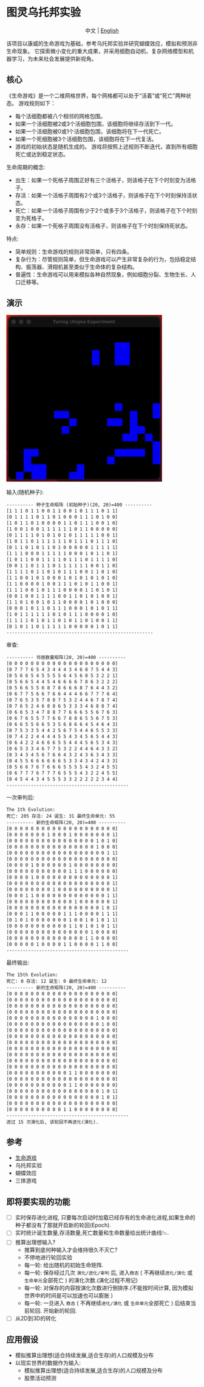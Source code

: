 # 图灵乌托邦实验

<center>中文 | <a href="README.md">English</a></center>

该项目以康威的生命游戏为基础，参考乌托邦实验并研究蝴蝶效应，模拟和预测非生命现象。
它探索微小变化的重大成果，并采用细胞自动机、复杂网络模型和机器学习，为未来社会发展提供新视角。

## 核心

《生命游戏》是一个二维网格世界，每个网格都可以处于“活着”或“死亡”两种状态。 游戏规则如下：

* 每个活细胞都被八个相邻的网格包围。
* 如果一个活细胞被2或3个活细胞包围，该细胞将继续存活到下一代。
* 如果一个活细胞被0或1个活细胞包围，该细胞将在下一代死亡。
* 如果一个死细胞被3个活细胞包围，该细胞将在下一代复活。
* 游戏的初始状态是随机生成的。 游戏将按照上述规则不断迭代，直到所有细胞死亡或达到稳定状态。

生命周期的概念:

* 出生：如果一个死格子周围正好有三个活格子，则该格子在下个时刻变为活格子。
* 存活：如果一个活格子周围有2个或3个活格子，则该格子在下个时刻保持活状态。
* 死亡：如果一个活格子周围有少于2个或多于3个活格子，则该格子在下个时刻变为死格子。
* 永存：如果一个死格子周围没有活格子，则该格子在下个时刻保持死状态。

特点:

* 简单规则：生命游戏的规则非常简单，只有四条。
* 复杂行为：尽管规则简单，但生命游戏可以产生非常复杂的行为，包括稳定结构、振荡器、滑翔机甚至类似于生命体的复杂结构。
* 普遍性：生命游戏可以用来模拟各种自然现象，例如细胞分裂、生物生长、人口迁移等。

## 演示
![](assets/屏幕录制2024-02-21%2016.38.27.gif)

输入(随机种子):
```shell
---------- 种子生命矩阵 (初始种子)(20, 20)=400 ----------
[1 1 1 0 1 1 0 0 1 1 0 0 1 0 1 1 1 0 1 1]
[0 1 1 1 1 0 1 1 0 1 0 0 0 1 1 1 0 1 0 0]
[1 0 1 1 0 1 0 0 0 0 1 1 0 1 1 1 0 0 1 0]
[1 0 0 1 0 0 1 1 1 1 1 1 0 1 1 0 0 0 0 0]
[0 1 1 1 1 0 1 0 1 0 1 0 1 1 1 1 1 0 0 1]
[1 0 1 1 0 1 1 1 1 1 1 0 1 1 1 0 1 1 1 0]
[0 1 1 0 1 0 1 1 0 1 0 0 0 0 0 1 1 1 1 1]
[1 1 1 0 0 0 1 1 1 1 1 0 0 0 1 0 1 1 0 1]
[1 0 1 1 0 0 1 1 1 1 0 1 1 1 0 1 1 1 1 0]
[0 0 1 1 0 1 1 1 0 1 1 1 1 1 1 0 0 1 1 0]
[1 1 1 1 0 1 1 0 1 0 1 1 1 0 0 1 1 0 1 0]
[1 1 0 0 1 0 1 0 0 0 1 0 1 0 1 0 1 0 1 0]
[1 1 0 0 0 0 1 0 0 1 1 1 0 1 0 1 1 0 0 1]
[1 1 1 0 0 1 0 1 1 1 0 0 0 0 1 1 0 1 0 1]
[0 0 1 0 0 1 1 1 1 0 0 1 1 0 1 0 1 0 0 1]
[1 1 0 1 0 0 1 0 1 1 0 0 0 0 1 0 1 0 0 0]
[0 0 0 1 0 1 1 0 1 1 1 0 0 0 1 0 1 0 1 1]
[1 0 1 1 1 1 1 1 0 1 0 1 1 1 0 0 0 0 1 0]
[1 1 1 1 0 1 0 1 1 0 1 0 1 1 0 1 0 0 1 1]
[0 1 0 1 1 0 1 1 1 1 1 0 0 0 0 0 1 0 1 1]
------------------------------------------------------
```
审查:
```shell
---------- 邻居数量矩阵(20, 20)=400 ----------
[0 0 0 0 0 0 0 0 0 0 0 0 0 0 0 0 0 0 0 0]
[0 7 7 7 6 5 4 3 4 4 4 3 4 6 8 7 5 4 4 3]
[0 5 6 6 5 4 5 5 5 5 6 4 5 6 8 5 3 2 2 1]
[0 5 6 6 5 4 4 5 4 6 6 6 6 7 8 6 3 2 2 2]
[0 5 6 6 5 5 6 8 7 8 6 6 6 8 7 6 4 4 3 2]
[0 6 7 7 5 6 6 7 6 6 4 4 4 6 6 7 7 7 6 4]
[0 7 6 5 3 5 7 8 8 7 5 3 2 4 4 6 7 8 7 4]
[0 7 6 5 2 4 6 8 8 6 5 3 3 3 4 6 8 8 7 4]
[0 6 6 5 3 4 7 8 8 7 7 6 6 6 5 5 6 7 6 3]
[0 6 7 6 5 5 7 7 6 6 7 8 8 6 5 5 6 7 5 3]
[0 6 6 5 5 6 6 5 3 5 6 8 6 6 4 5 4 6 4 3]
[0 7 5 3 3 5 4 4 2 5 6 7 5 4 4 6 5 5 3 3]
[0 7 4 2 2 4 4 4 4 5 5 4 3 4 5 6 5 4 4 3]
[0 6 4 2 2 4 6 6 6 5 5 4 4 4 5 6 5 3 4 3]
[0 6 5 3 3 4 6 7 7 5 3 2 2 4 4 6 4 3 3 2]
[0 3 4 3 4 5 6 7 6 6 4 3 2 4 3 6 3 4 3 3]
[0 4 5 5 6 6 6 6 6 6 5 3 3 4 3 4 2 4 3 3]
[0 5 6 6 7 6 7 6 6 6 5 5 5 5 4 3 2 4 5 5]
[0 6 7 7 7 6 7 7 7 6 5 5 5 4 3 2 2 4 5 5]
[0 4 5 4 4 3 4 5 5 5 3 3 2 2 2 2 2 3 4 4]
---------------------------------------------
```
一次审判后:
```shell
The 1th Evolution:
死亡: 205 存活: 24 诞生: 31 最终生命单元: 55
---------- 新的生命矩阵(20, 20)=400 ----------
[0 0 0 0 0 0 0 0 0 0 0 0 0 0 0 0 0 0 0 0]
[0 0 0 0 0 0 0 1 0 0 0 1 0 0 0 0 0 0 0 1]
[0 0 0 0 0 0 0 0 0 0 0 0 0 0 0 0 1 0 1 0]
[0 0 0 0 0 0 0 0 0 0 0 0 0 0 0 0 1 0 0 0]
[0 0 0 0 0 0 0 0 0 0 0 0 0 0 0 0 0 0 1 1]
[0 0 0 0 0 0 0 0 0 0 0 0 0 0 0 0 0 0 0 0]
[0 0 0 0 1 0 0 0 0 0 0 1 0 0 0 0 0 0 0 0]
[0 0 0 0 0 0 0 0 0 0 0 1 1 1 0 0 0 0 0 0]
[0 0 0 0 1 0 0 0 0 0 0 0 0 0 0 0 0 0 0 1]
[0 0 0 0 0 0 0 0 0 0 0 0 0 0 0 0 0 0 0 1]
[0 0 0 0 0 0 0 0 1 0 0 0 0 0 0 0 0 0 0 1]
[0 0 0 1 1 0 0 0 0 0 0 0 0 0 0 0 0 0 1 1]
[0 0 0 0 0 0 0 0 0 0 0 0 1 0 0 0 0 0 0 1]
[0 0 0 0 0 0 0 0 0 0 0 0 0 0 0 0 0 1 0 1]
[0 0 0 1 1 0 0 0 0 0 1 1 1 0 0 0 0 1 1 1]
[0 1 0 1 0 0 0 0 0 0 0 1 0 0 1 0 1 0 1 1]
[0 0 0 0 0 0 0 0 0 0 0 1 1 0 1 0 1 0 1 1]
[0 0 0 0 0 0 0 0 0 0 0 0 0 0 0 1 0 0 0 0]
[0 0 0 0 0 0 0 0 0 0 0 0 0 0 1 1 0 0 0 0]
[0 0 0 0 0 1 0 0 0 0 1 1 0 0 0 0 1 1 0 0]
---------------------------------------------
```
最终输出:
```shell
The 15th Evolution:
死亡: 0 存活: 12 诞生: 0 最终生命单元: 12
---------- 新的生命矩阵(20, 20)=400 ----------
[0 0 0 0 0 0 0 0 0 0 0 0 0 0 0 0 0 0 0 0]
[0 0 0 0 0 0 0 0 0 0 0 0 0 0 0 0 0 0 0 0]
[0 0 0 0 0 0 0 0 0 0 0 0 0 0 0 0 0 0 0 0]
[0 0 0 0 0 0 0 0 0 0 0 0 0 0 0 0 0 0 0 0]
[0 0 0 0 0 0 0 0 0 0 0 0 0 0 0 0 1 0 0 0]
[0 0 0 0 0 0 0 0 0 0 0 0 0 0 0 0 0 1 0 0]
[0 0 0 0 0 0 0 0 0 0 0 0 0 0 0 0 0 0 0 0]
[0 0 0 0 0 0 0 0 0 0 0 0 0 0 0 0 0 0 0 0]
[0 0 0 0 0 0 0 0 0 0 0 0 0 0 0 0 0 0 0 0]
[0 0 0 0 0 0 0 0 0 0 0 0 0 0 0 0 0 0 0 0]
[0 0 0 0 0 0 0 0 0 0 0 0 0 0 0 0 0 0 0 0]
[0 0 0 0 0 0 0 0 0 0 0 0 0 0 0 0 0 0 0 0]
[0 0 0 0 0 0 0 0 0 0 0 0 0 0 0 0 0 0 0 0]
[0 0 0 0 0 0 0 0 0 0 0 1 1 0 0 0 0 0 0 0]
[0 0 0 0 0 0 0 0 0 0 0 0 0 0 0 0 0 0 0 0]
[0 0 0 0 0 0 0 0 0 0 0 1 1 0 0 0 0 0 0 0]
[0 0 0 0 0 0 0 0 0 0 0 0 0 0 0 0 0 1 0 1]
[0 0 0 0 0 0 0 0 0 0 0 0 0 0 0 0 0 1 0 1]
[0 0 0 0 0 0 0 0 0 0 0 0 0 0 0 0 0 0 0 0]
[0 0 0 0 0 0 0 0 0 0 1 1 0 0 0 0 0 0 0 0]
---------------------------------------------
进过 15 次演化后, 该轮回不再进化(演化).
```


## 参考

* [生命游戏](https://playgameoflife.com/)
* 乌托邦实验
* 蝴蝶效应
* 三体游戏

## 即将要实现的功能

* [ ] 实时保存进化进程, 只要每次启动时加载已经存有的生命进化进程,如果生命的种子都没有了那就开启新的轮回(Epoch).
* [ ] 实时统计诞生数量,存活数量,死亡数量和生命数量给出统计曲线📉.
* [ ] 推算出理想输入? 
  * 推算到底何种输入才会维持很久不灭亡? 
  * 不停地进行轮回实验
  * 每一轮: 给出随机的初始生命矩阵.
  * 每一轮: 保存经过几次 `演化/进化/审判` 后, 进入`稳态` ( 不再继续`进化/演化` 或 `生命单元`全部死亡 ) 的演化次数.(演化过程不用记)
  * 每一轮: 对保存的内容按演化次数进行倒排序.(不能按时间计算, 因为模拟世界中的时间是可以加速也可以膨胀 )
  * 每一轮: 一旦进入 `稳态` ( 不再继续`进化/演化` 或 `生命单元`全部死亡 ) 后结束当前轮回. 开始新的轮回.
* [ ] 从2D到3D的转化

## 应用假设

* 模拟推算出理想(适合持续发展,适合生存)的人口规模及分布
* 以现实世界的数据作为输入:
    * 模拟推算出理想(适合持续发展,适合生存)的人口规模及分布
    * 股票活动预测